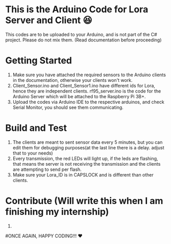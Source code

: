 # This is the Arduino Code for Lora Server and Client :laughing:
This codes are to be uploaded to your Arduino, and is not part of the C# project. Please do not mix them. (Read documentation before proceeding)

# Getting Started
1. Make sure you have attached the required sensors to the Arduino clients in the documentation, otherwise your clients won't work. 
2. Client_Sensor.ino and Client_Sensor1.ino have different ids for Lora, hence they are independent clients. rf95_server.ino is the code for the Arduino Server which will be attached to the Raspberry Pi 3B+.
3. Upload the codes via Arduino IDE to the respective arduinos, and check Serial Monitor, you should see them communicating.

# Build and Test
1. The clients are meant to sent sensor data every 5 minutes, but you can edit them for debugging purposes(at the last line there is a delay. adjust that to your needs)
2. Every transmission, the red LEDs will light up, if the leds are flashing, that means the server is not receiving the transmission and the clients are attempting to send per flash.
3. Make sure your Lora_ID is in CAPSLOCK and is different than other clients.

# Contribute (Will write this when I am finishing my internship)
1. 

#ONCE AGAIN, HAPPY CODING!!! :heart:
